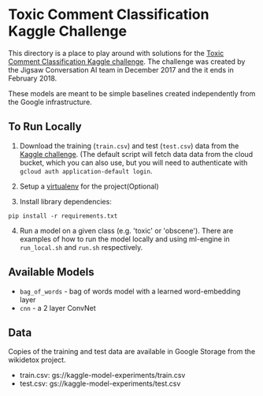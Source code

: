 # Toxic Comment Classification Kaggle Challenge

This directory is a place to play around with solutions for the [Toxic Comment Classification Kaggle challenge](https://www.kaggle.com/c/jigsaw-toxic-comment-classification-challenge). The challenge was created by the Jigsaw Conversation AI team in December 2017
and the it ends in February 2018.

These models are meant to be simple baselines created independently from the Google infrastructure.

## To Run Locally
1. Download the training (`train.csv`) and test (`test.csv`) data from the
[Kaggle challenge](https://www.kaggle.com/c/jigsaw-toxic-comment-classification-challenge/data).
(The default script will fetch data data from the cloud bucket, which you can
also use, but you will need to authenticate with `gcloud auth application-default login`.

2. Setup a [virtualenv](https://virtualenvwrapper.readthedocs.io/en/latest/) for the project(Optional)

3. Install library dependencies:
```shell
pip install -r requirements.txt
```

4. Run a model on a given class (e.g. 'toxic' or 'obscene'). There are examples of how to
run the model locally and using ml-engine in `run_local.sh` and `run.sh` respectively.


## Available Models
  * `bag_of_words` - bag of words model with a learned word-embedding layer
  * `cnn` - a 2 layer ConvNet

## Data
Copies of the training and test data are available in Google Storage from the wikidetox project.

* train.csv: gs://kaggle-model-experiments/train.csv
* test.csv: gs://kaggle-model-experiments/test.csv
